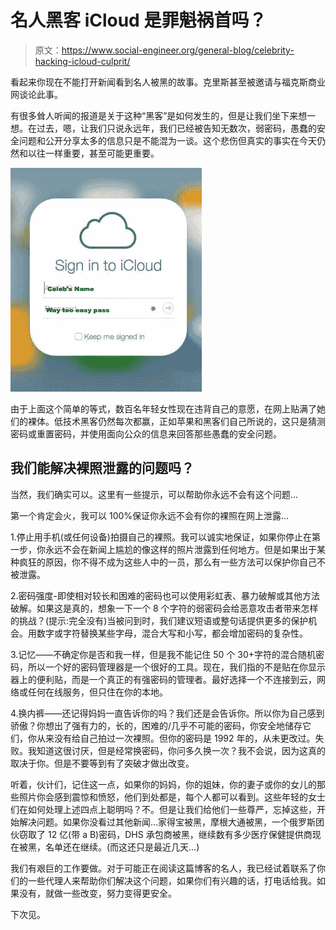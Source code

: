 # 名人黑客 iCloud 是罪魁祸首吗？

> 原文：<https://www.social-engineer.org/general-blog/celebrity-hacking-icloud-culprit/>

看起来你现在不能打开新闻看到名人被黑的故事。克里斯甚至被邀请与福克斯商业网谈论此事。

有很多耸人听闻的报道是关于这种“黑客”是如何发生的，但是让我们坐下来想一想。在过去，嗯，让我们只说永远年，我们已经被告知无数次，弱密码，愚蠢的安全问题和公开分享太多的信息只是不能混为一谈。这个悲伤但真实的事实在今天仍然和以往一样重要，甚至可能更重要。

![Celebrity Hacking - Was iCloud the culprit?](img/8cd85f1736df15f3e0fef7b046d07577.png)

由于上面这个简单的等式，数百名年轻女性现在违背自己的意愿，在网上贴满了她们的裸体。低技术黑客仍然每次都赢，正如苹果和黑客们自己所说的，这只是猜测密码或重置密码，并使用面向公众的信息来回答那些愚蠢的安全问题。

## 我们能解决裸照泄露的问题吗？

当然，我们确实可以。这里有一些提示，可以帮助你永远不会有这个问题…

第一个肯定会火，我可以 100%保证你永远不会有你的裸照在网上泄露…

1.停止用手机(或任何设备)拍摄自己的裸照。我可以诚实地保证，如果你停止在第一步，你永远不会在新闻上尴尬的像这样的照片泄露到任何地方。但是如果出于某种疯狂的原因，你不得不成为这些人中的一员，那么有一些方法可以保护你自己不被泄露。

2.密码强度-即使相对较长和困难的密码也可以使用彩虹表、暴力破解或其他方法破解。如果这是真的，想象一下一个 8 个字符的弱密码会给恶意攻击者带来怎样的挑战？(提示:完全没有)当被问到时，我们建议短语或整句话提供更多的保护机会。用数字或字符替换某些字母，混合大写和小写，都会增加密码的复杂性。

3.记忆——不确定你是否和我一样，但是我不能记住 50 个 30+字符的混合随机密码，所以一个好的密码管理器是一个很好的工具。现在，我们指的不是贴在你显示器上的便利贴，而是一个真正的有强密码的管理者。最好选择一个不连接到云，网络或任何在线服务，但只住在你的本地。

4.换内裤——还记得妈妈一直告诉你的吗？我们还是会告诉你。所以你为自己感到骄傲？你想出了强有力的，长的，困难的/几乎不可能的密码，你安全地储存它们，你从来没有给自己拍过一次裸照。但你的密码是 1992 年的，从未更改过。失败。我知道这很讨厌，但是经常换密码，你问多久换一次？我不会说，因为这真的取决于你。但是不要等到有了突破才做出改变。

听着，伙计们，记住这一点，如果你的妈妈，你的姐妹，你的妻子或你的女儿的那些照片你会感到震惊和愤怒，他们到处都是，每个人都可以看到。这些年轻的女士们在如何处理上述四点上聪明吗？不。但是让我们给他们一些尊严，忘掉这些，开始解决问题。如果你没看过其他新闻…家得宝被黑，摩根大通被黑，一个俄罗斯团伙窃取了 12 亿(带 a B)密码，DHS 承包商被黑，继续数有多少医疗保健提供商现在被黑，名单还在继续。(而这还只是最近几天…)

我们有艰巨的工作要做。对于可能正在阅读这篇博客的名人，我已经试着联系了你们的一些代理人来帮助你们解决这个问题，如果你们有兴趣的话，打电话给我。如果没有，就做一些改变，努力变得更安全。

下次见。